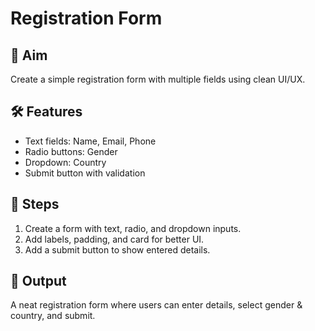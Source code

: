 # Registration Form

## 📌 Aim
Create a simple registration form with multiple fields using clean UI/UX.

## 🛠 Features
- Text fields: Name, Email, Phone  
- Radio buttons: Gender  
- Dropdown: Country  
- Submit button with validation  

## 📂 Steps
1. Create a form with text, radio, and dropdown inputs.  
2. Add labels, padding, and card for better UI.  
3. Add a submit button to show entered details.  

## 🎯 Output
A neat registration form where users can enter details, select gender & country, and submit.
